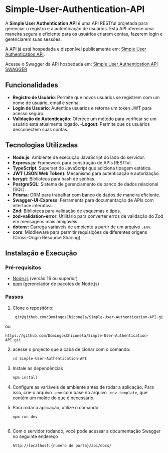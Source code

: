 # Simple-User-Authentication-API

A **Simple User Authentication API** é uma API RESTful projetada para gerenciar o registro e a autenticação de usuários. Esta API oferece uma maneira segura e eficiente para os usuários criarem contas, fazerem login e gerenciarem suas sessões.

A API já está hospedada e disponível publicamente em: [Simple User Authentication API](https://simple-user-authentication-api.onrender.com). 

Acesse o Swagger da  API hospedada em: [Simple User Authentication API SWAGGER](https://simple-user-authentication-api.onrender.com/api/docs/)

## Funcionalidades

- **Registro de Usuário**: Permite que novos usuários se registrem com um nome de usuário, email e senha.
- **Login de Usuário**: Autentica usuários e retorna um token JWT para acesso seguro.
- **Validação de Autenticação**: Oferece um método para verificar se um usuário está atualmente logado.
-**Logout**: Permite que os usuários desconectem suas contas.

## Tecnologias Utilizadas

- **Node.js**: Ambiente de execução JavaScript do lado do servidor.
- **Express.js**: Framework para construção de APIs RESTful.
- **TypeScript**: Superset do JavaScript que adiciona tipagem estática.
- **JWT (JSON Web Token)**: Mecanismo para autenticação e autorização.
- **bcrypt**: Biblioteca para hash de senhas.
- **PostgreSQL**: Sistema de gerenciamento de banco de dados relacional (SQL).
- **Prisma**: ORM para trabalhar com banco de dados de maneira eficiente.
- **Swagger-UI-Express**: Ferramenta para documentação de APIs com interface interativa.
- **Zod**: Biblioteca para validação de esquemas e tipos.
- **zod-validation-error**: Utilitário para converter erros de validação do Zod em mensagens mais amigáveis.
- **dotenv**: Carrega variáveis de ambiente a partir de um arquivo `.env`.
- **cors**: Middleware para permitir requisições de diferentes origens (Cross-Origin Resource Sharing).

## Instalação e Execução

### Pré-requisitos

- [Node.js](https://nodejs.org/) (versão 16 ou superior)
- [npm](https://www.npmjs.com/) (gerenciador de pacotes do Node.js)


### Passos
1. Clone o repositório:
   
   ```bash
    git@github.com:DomingosChiconela/Simple-User-Authentication-API.git
  ou
  
    https://github.com/DomingosChiconela/Simple-User-Authentication-API.git

2. acesse o projecto que a caba de clonar com o comando:
   ```bash
   cd Simple-User-Authentication-API
   
3. Instale as dependências
    ```bash
    npm install 

4. Configure as variáveis de ambiente antes de rodar a aplicação. Para isso, crie o arquivo `.env` com base no arquivo `.env.template`, que contém um molde do que é necessário.
   
5. Para rodar a aplicação, utilize o comando
   ```bash
   npm run dev
 
6. Com o servidor rodando, você pode acessar a documentação Swagger no seguinte endereço
   ```bash
   http://localhost:{numero de porta}/api/docs/
